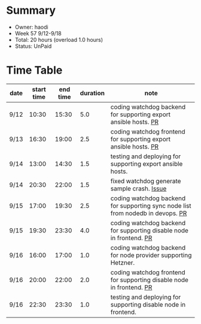 # Summary
* Owner: haodi
* Week 57 9/12-9/18
* Total: 20 hours (overload 1.0 hours)
* Status: UnPaid

# Time Table
| date  | start time  | end time | duration  |  note |
|---|---|---|---|---|
| 9/12 | 10:30 | 15:30 | 5.0 | coding watchdog backend for supporting export ansible hosts. [PR](https://github.com/harmony-one/watchdog/pull/70) |
| 9/13 | 16:30 | 19:00 | 2.5 | coding watchdog frontend for supporting export ansible hosts. [PR](https://github.com/harmony-one/watchdog-frontend/pull/11) |
| 9/14 | 13:00 | 14:30 | 1.5 | testing and deploying for supporting export ansible hosts. |
| 9/14 | 20:30 | 22:00 | 1.5 | fixed watchdog generate sample crash. [Issue](https://github.com/harmony-one/watchdog/issues/73) |
| 9/15 | 17:00 | 19:30 | 2.5 | coding watchdog backend for supporting sync node list from nodedb in devops. [PR](https://github.com/harmony-one/watchdog/pull/71) |
| 9/15 | 19:30 | 23:30 | 4.0 | coding watchdog backend for supporting disable node in frontend. [PR](https://github.com/harmony-one/watchdog/pull/75) |
| 9/16 | 16:00 | 17:00 | 1.0 | coding watchdog backend for node provider supporting Hetzner. |
| 9/16 | 20:00 | 22:00 | 2.0 | coding watchdog frontend for supporting disable node in frontend. [PR](https://github.com/harmony-one/watchdog-frontend/pull/13) |
| 9/16 | 22:30 | 23:30 | 1.0 | testing and deploying for supporting disable node in frontend. |